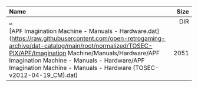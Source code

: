 |Name|Size|
|:---|---:|
|[..](../index.html)|DIR|
|[APF Imagination Machine - Manuals - Hardware.dat](https://raw.githubusercontent.com/open-retrogaming-archive/dat-catalog/main/root/normalized/TOSEC-PIX/APF/Imagination Machine/Manuals/Hardware/APF Imagination Machine - Manuals - Hardware/APF Imagination Machine - Manuals - Hardware (TOSEC-v2012-04-19_CM).dat)|2051|
